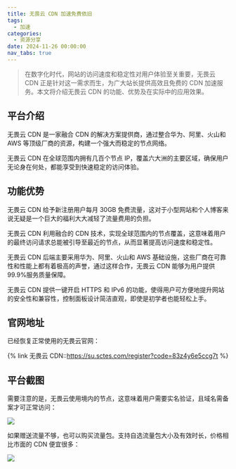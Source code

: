 ```yaml
---
title: 无畏云 CDN 加速免费依旧
tags:
  - 加速
categories:
  - 资源分享
date: 2024-11-26 00:00:00
nav_tabs: true
---
```


> 在数字化时代，网站的访问速度和稳定性对用户体验至关重要，无畏云 CDN 正是针对这一需求而生，为广大站长提供高效且免费的 CDN 加速服务。本文将介绍无畏云 CDN 的功能、优势及在实际中的应用效果。

<!-- more -->

## 平台介绍

无畏云 CDN 是一家融合 CDN 的解决方案提供商，通过整合华为、阿里、火山和 AWS 等顶级厂商的资源，构建一个强大而稳定的节点网络。

无畏云 CDN 在全球范围内拥有几百个节点 IP，覆盖六大洲的主要区域，确保用户无论身在何处，都能享受到快速稳定的访问体验。

## 功能优势

无畏云 CDN 给予新注册用户每月 30GB 免费流量，这对于小型网站和个人博客来说无疑是一个巨大的福利大大减轻了流量费用的负担。

无畏云 CDN 利用融合的 CDN 技术，实现全球范围内的节点覆盖，这意味着用户的最终访问请求总能被引导至最近的节点，从而显著提高访问速度和稳定性。

无畏云 CDN 后端主要采用华为、阿里、火山和 AWS 基础设施，这些厂商在可靠性和性能上都有着极高的声誉，通过这样合作，无畏云 CDN 能够为用户提供 99.9%服务质量保障。

无畏云 CDN 提供一键开启 HTTPS 和 IPv6 的功能，使得用户可方便地提升网站的安全性和兼容性，控制面板设计简洁直观，即使是初学者也能轻松上手。

## 官网地址

已经恢复正常使用的无畏云官网：

{% link 无畏云 CDN::https://su.sctes.com/register?code=83z4y6e5ccg7t %}

## 平台截图

需要注意的是，无畏云使用境内的节点，这意味着用户需要实名验证，且域名需备案才可正常访问：

![](https://cdn.dusays.com/2024/11/772-1.jpg)

如果赠送流量不够，也可以购买流量包。支持自选流量包大小及有效时长，价格相比市面的 CDN 便宜很多：

![](https://cdn.dusays.com/2024/11/772-2.jpg)